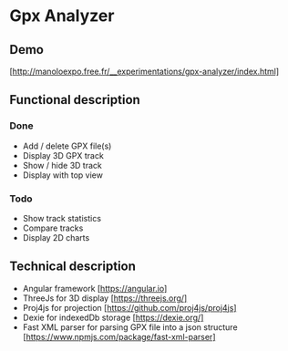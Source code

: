 # Gpx Analyzer

## Demo

[http://manoloexpo.free.fr/__experimentations/gpx-analyzer/index.html]

## Functional description

### Done

- Add / delete GPX file(s)
- Display 3D GPX track
- Show / hide 3D track
- Display with top view

### Todo

- Show track statistics
- Compare tracks
- Display 2D charts

## Technical description

- Angular framework [https://angular.io]
- ThreeJs for 3D display [https://threejs.org/]
- Proj4js for projection [https://github.com/proj4js/proj4js]
- Dexie for indexedDb storage [https://dexie.org/]
- Fast XML parser for parsing GPX file into a json structure [https://www.npmjs.com/package/fast-xml-parser]
